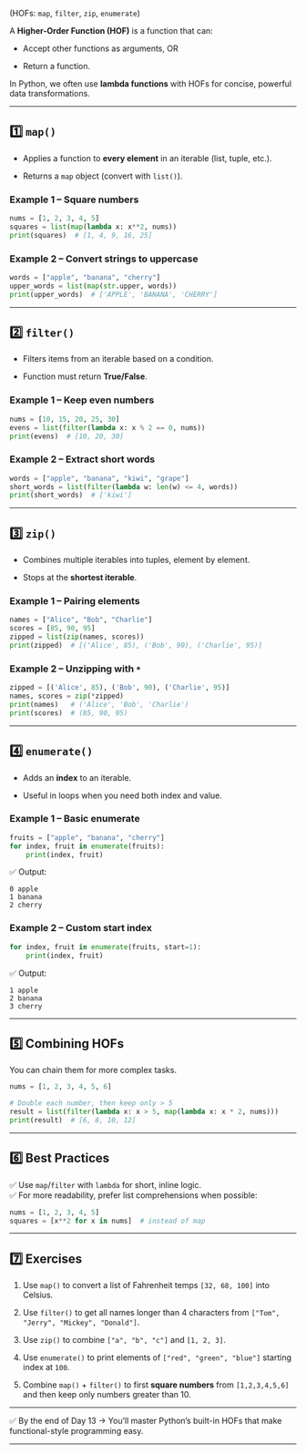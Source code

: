 (HOFs: `map`, `filter`, `zip`, `enumerate`)

A **Higher-Order Function (HOF)** is a function that can:

- Accept other functions as arguments, OR
    
- Return a function.
    

In Python, we often use **lambda functions** with HOFs for concise, powerful data transformations.

---

## 1️⃣ `map()`

- Applies a function to **every element** in an iterable (list, tuple, etc.).
    
- Returns a `map` object (convert with `list()`).
    

### Example 1 – Square numbers

```python
nums = [1, 2, 3, 4, 5]
squares = list(map(lambda x: x**2, nums))
print(squares)  # [1, 4, 9, 16, 25]
```

### Example 2 – Convert strings to uppercase

```python
words = ["apple", "banana", "cherry"]
upper_words = list(map(str.upper, words))
print(upper_words)  # ['APPLE', 'BANANA', 'CHERRY']
```

---

## 2️⃣ `filter()`

- Filters items from an iterable based on a condition.
    
- Function must return **True/False**.
    

### Example 1 – Keep even numbers

```python
nums = [10, 15, 20, 25, 30]
evens = list(filter(lambda x: x % 2 == 0, nums))
print(evens)  # [10, 20, 30]
```

### Example 2 – Extract short words

```python
words = ["apple", "banana", "kiwi", "grape"]
short_words = list(filter(lambda w: len(w) <= 4, words))
print(short_words)  # ['kiwi']
```

---

## 3️⃣ `zip()`

- Combines multiple iterables into tuples, element by element.
    
- Stops at the **shortest iterable**.
    

### Example 1 – Pairing elements

```python
names = ["Alice", "Bob", "Charlie"]
scores = [85, 90, 95]
zipped = list(zip(names, scores))
print(zipped)  # [('Alice', 85), ('Bob', 90), ('Charlie', 95)]
```

### Example 2 – Unzipping with `*`

```python
zipped = [('Alice', 85), ('Bob', 90), ('Charlie', 95)]
names, scores = zip(*zipped)
print(names)   # ('Alice', 'Bob', 'Charlie')
print(scores)  # (85, 90, 95)
```

---

## 4️⃣ `enumerate()`

- Adds an **index** to an iterable.
    
- Useful in loops when you need both index and value.
    

### Example 1 – Basic enumerate

```python
fruits = ["apple", "banana", "cherry"]
for index, fruit in enumerate(fruits):
    print(index, fruit)
```

✅ Output:

```
0 apple
1 banana
2 cherry
```

### Example 2 – Custom start index

```python
for index, fruit in enumerate(fruits, start=1):
    print(index, fruit)
```

✅ Output:

```
1 apple
2 banana
3 cherry
```

---

## 5️⃣ Combining HOFs

You can chain them for more complex tasks.

```python
nums = [1, 2, 3, 4, 5, 6]

# Double each number, then keep only > 5
result = list(filter(lambda x: x > 5, map(lambda x: x * 2, nums)))
print(result)  # [6, 8, 10, 12]
```

---

## 6️⃣ Best Practices

✅ Use `map`/`filter` with `lambda` for short, inline logic.  
✅ For more readability, prefer list comprehensions when possible:

```python
nums = [1, 2, 3, 4, 5]
squares = [x**2 for x in nums]  # instead of map
```

---

## 7️⃣ Exercises

1. Use `map()` to convert a list of Fahrenheit temps `[32, 68, 100]` into Celsius.
    
2. Use `filter()` to get all names longer than 4 characters from `["Tom", "Jerry", "Mickey", "Donald"]`.
    
3. Use `zip()` to combine `["a", "b", "c"]` and `[1, 2, 3]`.
    
4. Use `enumerate()` to print elements of `["red", "green", "blue"]` starting index at `100`.
    
5. Combine `map()` + `filter()` to first **square numbers** from `[1,2,3,4,5,6]` and then keep only numbers greater than 10.
    

---

✅ By the end of Day 13 → You’ll master Python’s built-in HOFs that make functional-style programming easy.

---
